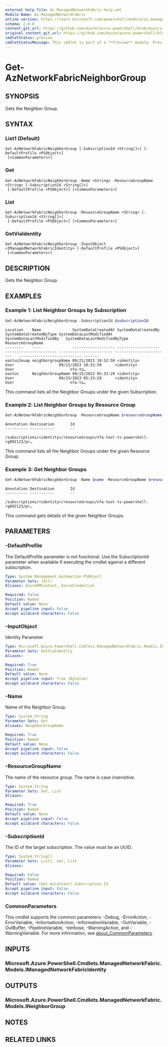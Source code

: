 ```yaml
---
external help file: Az.ManagedNetworkFabric-help.xml
Module Name: Az.ManagedNetworkFabric
online version: https://learn.microsoft.com/powershell/module/az.managednetworkfabric/get-aznetworkfabricneighborgroup
schema: 2.0.0
content_git_url: https://github.com/Azure/azure-powershell/blob/main/src/ManagedNetworkFabric/ManagedNetworkFabric/help/Get-AzNetworkFabricNeighborGroup.md
original_content_git_url: https://github.com/Azure/azure-powershell/blob/main/src/ManagedNetworkFabric/ManagedNetworkFabric/help/Get-AzNetworkFabricNeighborGroup.md
cmdletStatus: preview
cmdletStatusMessage: This cmdlet is part of a **Preview** module. Preview versions aren't recommended for use in production environments. For more information, see https://aka.ms/azps-refstatus.
---
```


# Get-AzNetworkFabricNeighborGroup

## SYNOPSIS
Gets the Neighbor Group.

## SYNTAX

### List1 (Default)
```
Get-AzNetworkFabricNeighborGroup [-SubscriptionId <String[]>] [-DefaultProfile <PSObject>]
 [<CommonParameters>]
```

### Get
```
Get-AzNetworkFabricNeighborGroup -Name <String> -ResourceGroupName <String> [-SubscriptionId <String[]>]
 [-DefaultProfile <PSObject>] [<CommonParameters>]
```

### List
```
Get-AzNetworkFabricNeighborGroup -ResourceGroupName <String> [-SubscriptionId <String[]>]
 [-DefaultProfile <PSObject>] [<CommonParameters>]
```

### GetViaIdentity
```
Get-AzNetworkFabricNeighborGroup -InputObject <IManagedNetworkFabricIdentity> [-DefaultProfile <PSObject>]
 [<CommonParameters>]
```

## DESCRIPTION
Gets the Neighbor Group.

## EXAMPLES

### Example 1: List Neighbor Groups by Subscription
```powershell
Get-AzNetworkFabricNeighborGroup -SubscriptionId $subscriptionId
```

```output
Location    Name              SystemDataCreatedAt SystemDataCreatedBy        SystemDataCreatedByType SystemDataLastModifiedAt SystemDataLastModifiedBy   SystemDataLastModifiedByType ResourceGroupName
--------    ----              ------------------- -------------------        ----------------------- ------------------------ ------------------------   ---------------------------- -------
eastus2euap neighborgroupName 09/21/2023 10:52:59 <identity>                 User                    09/21/2023 10:52:59      <identity>                 User                         nfa-to…
eastus      NeighborGroupName 09/25/2023 05:33:29 <identity>                 User                    09/25/2023 05:33:29      <identity>                 User                         nfa-to…
```

This command lists all the Neighbor Groups under the given Subscription.

### Example 2: List Neighbor Groups by Resource Group
```powershell
Get-AzNetworkFabricNeighborGroup -ResourceGroupName $resourceGroupName
```

```output
Annotation Destination       Id
---------- -----------       --
                             /subscriptions/<identity>/resourceGroups/nfa-tool-ts-powershell-rg092123/pr…
```

This command lists all the Neighbor Groups under the given Resource Group.

### Example 3: Get Neighbor Groups
```powershell
Get-AzNetworkFabricNeighborGroup -Name $name -ResourceGroupName $resourceGroupName
```

```output
Annotation Destination       Id
---------- -----------       --
                             /subscriptions/<identity>/resourceGroups/nfa-tool-ts-powershell-rg092123/pr…
```

This command gets details of the given Neighbor Groups.

## PARAMETERS

### -DefaultProfile
The DefaultProfile parameter is not functional.
Use the SubscriptionId parameter when available if executing the cmdlet against a different subscription.

```yaml
Type: System.Management.Automation.PSObject
Parameter Sets: (All)
Aliases: AzureRMContext, AzureCredential

Required: False
Position: Named
Default value: None
Accept pipeline input: False
Accept wildcard characters: False
```

### -InputObject
Identity Parameter

```yaml
Type: Microsoft.Azure.PowerShell.Cmdlets.ManagedNetworkFabric.Models.IManagedNetworkFabricIdentity
Parameter Sets: GetViaIdentity
Aliases:

Required: True
Position: Named
Default value: None
Accept pipeline input: True (ByValue)
Accept wildcard characters: False
```

### -Name
Name of the Neighbor Group.

```yaml
Type: System.String
Parameter Sets: Get
Aliases: NeighborGroupName

Required: True
Position: Named
Default value: None
Accept pipeline input: False
Accept wildcard characters: False
```

### -ResourceGroupName
The name of the resource group.
The name is case insensitive.

```yaml
Type: System.String
Parameter Sets: Get, List
Aliases:

Required: True
Position: Named
Default value: None
Accept pipeline input: False
Accept wildcard characters: False
```

### -SubscriptionId
The ID of the target subscription.
The value must be an UUID.

```yaml
Type: System.String[]
Parameter Sets: List1, Get, List
Aliases:

Required: False
Position: Named
Default value: (Get-AzContext).Subscription.Id
Accept pipeline input: False
Accept wildcard characters: False
```

### CommonParameters
This cmdlet supports the common parameters: -Debug, -ErrorAction, -ErrorVariable, -InformationAction, -InformationVariable, -OutVariable, -OutBuffer, -PipelineVariable, -Verbose, -WarningAction, and -WarningVariable. For more information, see [about_CommonParameters](http://go.microsoft.com/fwlink/?LinkID=113216).

## INPUTS

### Microsoft.Azure.PowerShell.Cmdlets.ManagedNetworkFabric.Models.IManagedNetworkFabricIdentity

## OUTPUTS

### Microsoft.Azure.PowerShell.Cmdlets.ManagedNetworkFabric.Models.INeighborGroup

## NOTES

## RELATED LINKS
